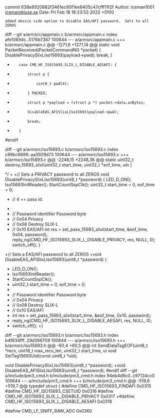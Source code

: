 commit 638e8920882f3461ec60f1ee8405c47cfff11f2f
Author: iceman1001 <iceman@iuse.se>
Date:   Fri Feb 18 18:23:53 2022 +0100

    added device side option to disable EAS/AFI password.  Sets to all ZEROS

diff --git a/armsrc/appmain.c b/armsrc/appmain.c
index afe10694c..5176b7367 100644
--- a/armsrc/appmain.c
+++ b/armsrc/appmain.c
@@ -1271,6 +1271,14 @@ static void PacketReceived(PacketCommandNG *packet) {
             DisablePrivacySlixLIso15693(payload->pwd);
             break;
         }
+        case CMD_HF_ISO15693_SLIX_L_DISABLE_AESAFI: {
+            struct p {
+                uint8_t pwd[4];
+            } PACKED;
+            struct p *payload = (struct p *) packet->data.asBytes;
+            DisableEAS_AFISlixLIso15693(payload->pwd);
+            break;
+        }
 
 #endif
 
diff --git a/armsrc/iso15693.c b/armsrc/iso15693.c
index c89bc6699..aa3929d73 100644
--- a/armsrc/iso15693.c
+++ b/armsrc/iso15693.c
@@ -2248,15 +2248,36 @@ static uint32_t destroy_15693_slixl(uint32_t start_time, uint32_t *eof_time, uin
 }
 
 */
+
+// Sets a PRIVACY password to all ZEROS
 void DisablePrivacySlixLIso15693(uint8_t *password) {
     LED_D_ON();
     Iso15693InitReader();
     StartCountSspClk();
     uint32_t start_time = 0, eof_time = 0;
-    // 4 == pass id.
+
+    // Password identifier Password byte
+    // 0x04  Privacy
+    // 0x08  Destroy SLIX-L
+    // 0x10  EAS/AFI
     int res = set_pass_15693_slixl(start_time, &eof_time, 0x04, password);
     reply_ng(CMD_HF_ISO15693_SLIX_L_DISABLE_PRIVACY, res, NULL, 0);
     switch_off();
 }
 
+// Sets a EAS/AFI password to all ZEROS
+void DisableEAS_AFISlixLIso15693(uint8_t *password) {
+    LED_D_ON();
+    Iso15693InitReader();
+    StartCountSspClk();
+    uint32_t start_time = 0, eof_time = 0;
+
+    // Password identifier Password byte
+    // 0x04  Privacy
+    // 0x08  Destroy SLIX-L
+    // 0x10  EAS/AFI
+    int res = set_pass_15693_slixl(start_time, &eof_time, 0x10, password);
+    reply_ng(CMD_HF_ISO15693_SLIX_L_DISABLE_AESAFI, res, NULL, 0);
+    switch_off();
+}
 
diff --git a/armsrc/iso15693.h b/armsrc/iso15693.h
index b4f634fff..29d266709 100644
--- a/armsrc/iso15693.h
+++ b/armsrc/iso15693.h
@@ -60,4 +60,5 @@ int SendDataTagEOF(uint8_t *recv, uint16_t max_recv_len, uint32_t start_time, ui
 void SetTag15693Uid(const uint8_t *uid);
 
 void DisablePrivacySlixLIso15693(uint8_t *password);
+void DisableEAS_AFISlixLIso15693(uint8_t *password);
 #endif
diff --git a/include/pm3_cmd.h b/include/pm3_cmd.h
index 94eb4d9c0..c97124cc0 100644
--- a/include/pm3_cmd.h
+++ b/include/pm3_cmd.h
@@ -519,6 +519,7 @@ typedef struct {
 #define CMD_HF_ISO15693_FINDAFI                                           0x0315
 #define CMD_HF_ISO15693_CSETUID                                           0x0316
 #define CMD_HF_ISO15693_SLIX_L_DISABLE_PRIVACY                            0x0317
+#define CMD_HF_ISO15693_SLIX_L_DISABLE_AESAFI                             0x0318
 
 #define CMD_LF_SNIFF_RAW_ADC                                              0x0360
 
